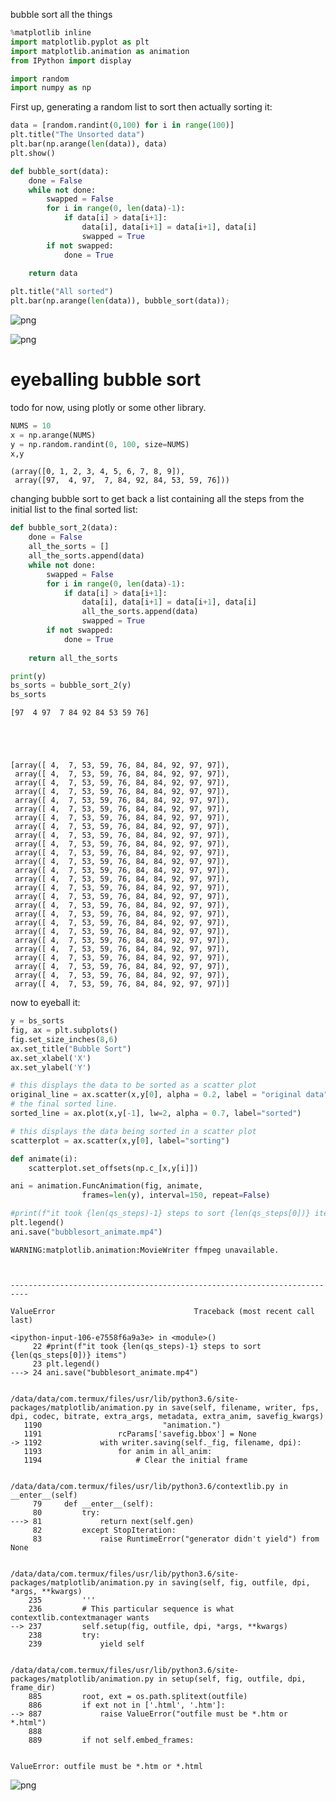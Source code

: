 
bubble sort all the things


```python
%matplotlib inline
import matplotlib.pyplot as plt
import matplotlib.animation as animation
from IPython import display

import random
import numpy as np
```

First up, generating a random list to sort then actually sorting it:


```python
data = [random.randint(0,100) for i in range(100)]
plt.title("The Unsorted data")
plt.bar(np.arange(len(data)), data)
plt.show()

def bubble_sort(data):
    done = False
    while not done:
        swapped = False
        for i in range(0, len(data)-1):
            if data[i] > data[i+1]:
                data[i], data[i+1] = data[i+1], data[i]
                swapped = True
        if not swapped:
            done = True
        
    return data

plt.title("All sorted")
plt.bar(np.arange(len(data)), bubble_sort(data));
```


![png](bubble-sort_3_0.png)



![png](bubble-sort_3_1.png)


# eyeballing bubble sort

todo for now, using plotly or some other library.


```python
NUMS = 10
x = np.arange(NUMS)
y = np.random.randint(0, 100, size=NUMS)
x,y
```




    (array([0, 1, 2, 3, 4, 5, 6, 7, 8, 9]),
     array([97,  4, 97,  7, 84, 92, 84, 53, 59, 76]))



changing bubble sort to get back a list containing all the steps from the initial list to the final sorted list:


```python
def bubble_sort_2(data):
    done = False
    all_the_sorts = []
    all_the_sorts.append(data)
    while not done:
        swapped = False
        for i in range(0, len(data)-1):
            if data[i] > data[i+1]:
                data[i], data[i+1] = data[i+1], data[i]
                all_the_sorts.append(data)
                swapped = True
        if not swapped:
            done = True
        
    return all_the_sorts

print(y)
bs_sorts = bubble_sort_2(y)
bs_sorts
```

    [97  4 97  7 84 92 84 53 59 76]





    [array([ 4,  7, 53, 59, 76, 84, 84, 92, 97, 97]),
     array([ 4,  7, 53, 59, 76, 84, 84, 92, 97, 97]),
     array([ 4,  7, 53, 59, 76, 84, 84, 92, 97, 97]),
     array([ 4,  7, 53, 59, 76, 84, 84, 92, 97, 97]),
     array([ 4,  7, 53, 59, 76, 84, 84, 92, 97, 97]),
     array([ 4,  7, 53, 59, 76, 84, 84, 92, 97, 97]),
     array([ 4,  7, 53, 59, 76, 84, 84, 92, 97, 97]),
     array([ 4,  7, 53, 59, 76, 84, 84, 92, 97, 97]),
     array([ 4,  7, 53, 59, 76, 84, 84, 92, 97, 97]),
     array([ 4,  7, 53, 59, 76, 84, 84, 92, 97, 97]),
     array([ 4,  7, 53, 59, 76, 84, 84, 92, 97, 97]),
     array([ 4,  7, 53, 59, 76, 84, 84, 92, 97, 97]),
     array([ 4,  7, 53, 59, 76, 84, 84, 92, 97, 97]),
     array([ 4,  7, 53, 59, 76, 84, 84, 92, 97, 97]),
     array([ 4,  7, 53, 59, 76, 84, 84, 92, 97, 97]),
     array([ 4,  7, 53, 59, 76, 84, 84, 92, 97, 97]),
     array([ 4,  7, 53, 59, 76, 84, 84, 92, 97, 97]),
     array([ 4,  7, 53, 59, 76, 84, 84, 92, 97, 97]),
     array([ 4,  7, 53, 59, 76, 84, 84, 92, 97, 97]),
     array([ 4,  7, 53, 59, 76, 84, 84, 92, 97, 97]),
     array([ 4,  7, 53, 59, 76, 84, 84, 92, 97, 97]),
     array([ 4,  7, 53, 59, 76, 84, 84, 92, 97, 97]),
     array([ 4,  7, 53, 59, 76, 84, 84, 92, 97, 97]),
     array([ 4,  7, 53, 59, 76, 84, 84, 92, 97, 97]),
     array([ 4,  7, 53, 59, 76, 84, 84, 92, 97, 97]),
     array([ 4,  7, 53, 59, 76, 84, 84, 92, 97, 97])]



now to eyeball it:


```python
y = bs_sorts
fig, ax = plt.subplots()
fig.set_size_inches(8,6)
ax.set_title("Bubble Sort")
ax.set_xlabel('X')
ax.set_ylabel('Y')

# this displays the data to be sorted as a scatter plot
original_line = ax.scatter(x,y[0], alpha = 0.2, label = "original data")
# the final sorted line.
sorted_line = ax.plot(x,y[-1], lw=2, alpha = 0.7, label="sorted")

# this displays the data being sorted in a scatter plot
scatterplot = ax.scatter(x,y[0], label="sorting")

def animate(i):
    scatterplot.set_offsets(np.c_[x,y[i]])

ani = animation.FuncAnimation(fig, animate, 
                frames=len(y), interval=150, repeat=False) 

#print(f"it took {len(qs_steps)-1} steps to sort {len(qs_steps[0])} items")
plt.legend()
ani.save("bubblesort_animate.mp4")
```

    WARNING:matplotlib.animation:MovieWriter ffmpeg unavailable.



    --------------------------------------------------------------------------

    ValueError                               Traceback (most recent call last)

    <ipython-input-106-e7558f6a9a3e> in <module>()
         22 #print(f"it took {len(qs_steps)-1} steps to sort {len(qs_steps[0])} items")
         23 plt.legend()
    ---> 24 ani.save("bubblesort_animate.mp4")
    

    /data/data/com.termux/files/usr/lib/python3.6/site-packages/matplotlib/animation.py in save(self, filename, writer, fps, dpi, codec, bitrate, extra_args, metadata, extra_anim, savefig_kwargs)
       1190                           "animation.")
       1191                 rcParams['savefig.bbox'] = None
    -> 1192             with writer.saving(self._fig, filename, dpi):
       1193                 for anim in all_anim:
       1194                     # Clear the initial frame


    /data/data/com.termux/files/usr/lib/python3.6/contextlib.py in __enter__(self)
         79     def __enter__(self):
         80         try:
    ---> 81             return next(self.gen)
         82         except StopIteration:
         83             raise RuntimeError("generator didn't yield") from None


    /data/data/com.termux/files/usr/lib/python3.6/site-packages/matplotlib/animation.py in saving(self, fig, outfile, dpi, *args, **kwargs)
        235         '''
        236         # This particular sequence is what contextlib.contextmanager wants
    --> 237         self.setup(fig, outfile, dpi, *args, **kwargs)
        238         try:
        239             yield self


    /data/data/com.termux/files/usr/lib/python3.6/site-packages/matplotlib/animation.py in setup(self, fig, outfile, dpi, frame_dir)
        885         root, ext = os.path.splitext(outfile)
        886         if ext not in ['.html', '.htm']:
    --> 887             raise ValueError("outfile must be *.htm or *.html")
        888 
        889         if not self.embed_frames:


    ValueError: outfile must be *.htm or *.html



![png](bubble-sort_9_2.png)



```python

```
